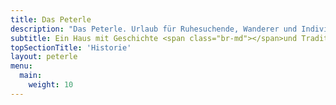 ```yaml
---
title: Das Peterle
description: "Das Peterle. Urlaub für Ruhesuchende, Wanderer und Individualisten – zwischen Bergen, Wäldern und Seen."
subtitle: Ein Haus mit Geschichte <span class="br-md"></span>und Tradition
topSectionTitle: 'Historie'
layout: peterle
menu:
  main:
    weight: 10
---
```

